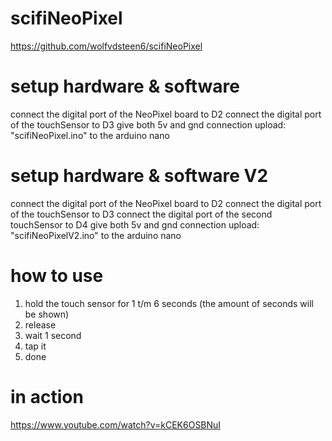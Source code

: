 # scifiNeoPixel
https://github.com/wolfvdsteen6/scifiNeoPixel

# setup hardware & software
connect the digital port of the NeoPixel board to D2
connect the digital port of the touchSensor to D3
give both 5v and gnd connection
upload: "scifiNeoPixel.ino" to the arduino nano

# setup hardware & software V2
connect the digital port of the NeoPixel board to D2
connect the digital port of the touchSensor to D3
connect the digital port of the second touchSensor to D4
give both 5v and gnd connection
upload: "scifiNeoPixelV2.ino" to the arduino nano

# how to use
1. hold the touch sensor for 1 t/m 6 seconds (the amount of seconds will be shown)
2. release
3. wait 1 second
4. tap it
5. done

# in action
https://www.youtube.com/watch?v=kCEK6OSBNuI
